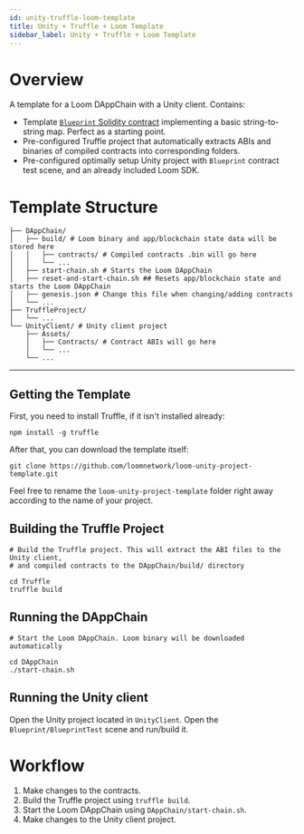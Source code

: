 ```yaml
---
id: unity-truffle-loom-template
title: Unity + Truffle + Loom Template
sidebar_label: Unity + Truffle + Loom Template
---
```


# Overview

A template for a Loom DAppChain with a Unity client. Contains:

- Template [`Blueprint` Solidity contract](https://github.com/loomnetwork/loom-unity-project-template/blob/master/TruffleProject/contracts/Blueprint.sol) implementing a basic string-to-string map. Perfect as a starting point.
- Pre-configured Truffle project that automatically extracts ABIs and binaries of compiled contracts into corresponding folders.
- Pre-configured optimally setup Unity project with `Blueprint` contract test scene, and an already included Loom SDK.

# Template Structure

```shell
├── DAppChain/
│   ├── build/ # Loom binary and app/blockchain state data will be stored here
│   │   ├── contracts/ # Compiled contracts .bin will go here
│   │   └── ...
│   ├── start-chain.sh # Starts the Loom DAppChain
│   ├── reset-and-start-chain.sh ## Resets app/blockchain state and starts the Loom DAppChain
│   ├── genesis.json # Change this file when changing/adding contracts
│   └── ...
├── TruffleProject/
│   └── ...
└── UnityClient/ # Unity client project
    ├── Assets/
    │   ├── Contracts/ # Contract ABIs will go here
    │   └── ...
    └── ...
```

* * *

## Getting the Template

First, you need to install Truffle, if it isn't installed already:

```shell
npm install -g truffle
```

After that, you can download the template itself:

```shell
git clone https://github.com/loomnetwork/loom-unity-project-template.git
```

Feel free to rename the `loom-unity-project-template` folder right away according to the name of your project.

## Building the Truffle Project

```shell
# Build the Truffle project. This will extract the ABI files to the Unity client,
# and compiled contracts to the DAppChain/build/ directory

cd Truffle
truffle build
```

## Running the DAppChain

```shell
# Start the Loom DAppChain. Loom binary will be downloaded automatically

cd DAppChain
./start-chain.sh
```

## Running the Unity client

Open the Unity project located in `UnityClient`. Open the `Blueprint/BlueprintTest` scene and run/build it.

# Workflow

1. Make changes to the contracts.
2. Build the Truffle project using `truffle build`.
3. Start the Loom DAppChain using `DAppChain/start-chain.sh`.
4. Make changes to the Unity client project.